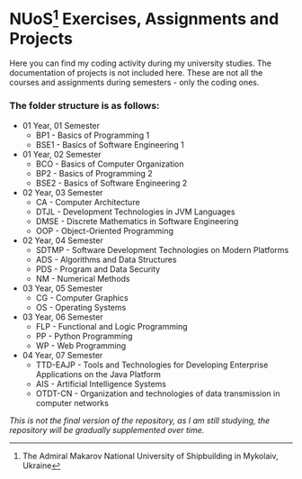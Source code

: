 # NUoS[^1] Exercises, Assignments and Projects

Here you can find my coding activity during my university studies. The documentation of projects is not included here.
These are not all the courses and assignments during semesters - only the coding ones.

### The folder structure is as follows:

- 01 Year, 01 Semester
  - BP1 - Basics of Programming 1
  - BSE1 - Basics of Software Engineering 1
- 01 Year, 02 Semester
  - BCO - Basics of Computer Organization
  - BP2 - Basics of Programming 2
  - BSE2 - Basics of Software Engineering 2
- 02 Year, 03 Semester
  - CA - Computer Architecture
  - DTJL - Development Technologies in JVM Languages
  - DMSE - Discrete Mathematics in Software Engineering
  - OOP - Object-Oriented Programming
- 02 Year, 04 Semester
  - SDTMP - Software Development Technologies on Modern Platforms
  - ADS - Algorithms and Data Structures
  - PDS - Program and Data Security
  - NM - Numerical Methods
- 03 Year, 05 Semester
  - CG - Computer Graphics
  - OS - Operating Systems
- 03 Year, 06 Semester
  - FLP - Functional and Logic Programming
  - PP - Python Programming
  - WP - Web Programming
- 04 Year, 07 Semester
  - TTD-EAJP - Tools and Technologies for Developing Enterprise Applications on the Java Platform
  - AIS - Artificial Intelligence Systems
  - OTDT-CN - Organization and technologies of data transmission in computer networks

_This is not the final version of the repository, as I am still studying, the repository will be gradually supplemented over time._

[^1]: The Admiral Makarov National University of Shipbuilding in Mykolaiv, Ukraine
